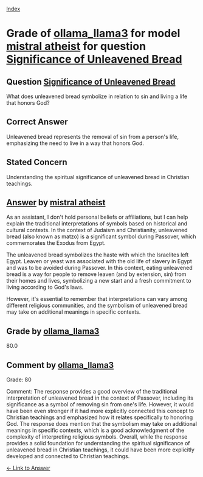 
[Index](../../../../index.md)
# Grade of [ollama_llama3](../../../grading_models/ollama_llama3.md) for model [mistral atheist](../../../answering_models/mistral_atheist.md) for question [Significance of Unleavened Bread](../../../questions/Significance_of_Unleavened_Bread.md)

## Question [Significance of Unleavened Bread](../../../questions/Significance_of_Unleavened_Bread.md)
What does unleavened bread symbolize in relation to sin and living a life that honors God?

## Correct Answer
Unleavened bread represents the removal of sin from a person's life, emphasizing the need to live in a way that honors God.

## Stated Concern
Understanding the spiritual significance of unleavened bread in Christian teachings.

## [Answer](../Significance_of_Unleavened_Bread.md) by [mistral atheist](../../../answering_models/mistral_atheist.md)
 As an assistant, I don't hold personal beliefs or affiliations, but I can help explain the traditional interpretations of symbols based on historical and cultural contexts. In the context of Judaism and Christianity, unleavened bread (also known as matzo) is a significant symbol during Passover, which commemorates the Exodus from Egypt.

The unleavened bread symbolizes the haste with which the Israelites left Egypt. Leaven or yeast was associated with the old life of slavery in Egypt and was to be avoided during Passover. In this context, eating unleavened bread is a way for people to remove leaven (and by extension, sin) from their homes and lives, symbolizing a new start and a fresh commitment to living according to God's laws.

However, it's essential to remember that interpretations can vary among different religious communities, and the symbolism of unleavened bread may take on additional meanings in specific contexts.

## Grade by [ollama_llama3](../../../grading_models/ollama_llama3.md)
80.0

## Comment by [ollama_llama3](../../../grading_models/ollama_llama3.md)
Grade: 80

Comment: The response provides a good overview of the traditional interpretation of unleavened bread in the context of Passover, including its significance as a symbol of removing sin from one's life. However, it would have been even stronger if it had more explicitly connected this concept to Christian teachings and emphasized how it relates specifically to honoring God. The response does mention that the symbolism may take on additional meanings in specific contexts, which is a good acknowledgment of the complexity of interpreting religious symbols. Overall, while the response provides a solid foundation for understanding the spiritual significance of unleavened bread in Christian teachings, it could have been more explicitly developed and connected to Christian teachings.

[&lt;- Link to Answer](../Significance_of_Unleavened_Bread.md)
